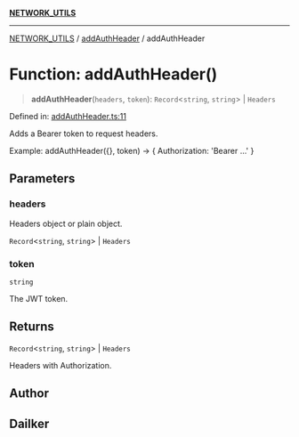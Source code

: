 [**NETWORK_UTILS**](../../README.md)

***

[NETWORK_UTILS](../../README.md) / [addAuthHeader](../README.md) / addAuthHeader

# Function: addAuthHeader()

> **addAuthHeader**(`headers`, `token`): `Record`\<`string`, `string`\> \| `Headers`

Defined in: [addAuthHeader.ts:11](https://github.com/dailker/everyutil/blob/0531b9744e97cf76b2fb0fb9c6a72c61ec9e2b23/src/network/addAuthHeader.ts#L11)

Adds a Bearer token to request headers.

Example: addAuthHeader({}, token) → { Authorization: 'Bearer ...' }

## Parameters

### headers

Headers object or plain object.

`Record`\<`string`, `string`\> | `Headers`

### token

`string`

The JWT token.

## Returns

`Record`\<`string`, `string`\> \| `Headers`

Headers with Authorization.

## Author

## Dailker
